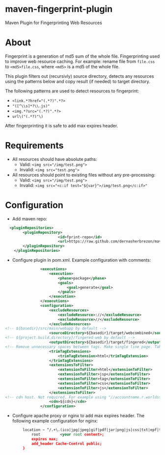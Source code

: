 maven-fingerprint-plugin
========================

Maven Plugin for Fingerprinting Web Resources

About
=====

Fingerprint is a generation of md5 sum of the whole file. 
Fingerprinting used to improve web resource caching. For example: rename file from `file.css` to `<md5>file.css`, where `<md5>` is a md5 of the whole file.

This plugin filters out (recursivly) source directory, detects any resources using the patterns below and copy result (if needed) to target directory.

The following patterns are used to detect resources to fingerprint:
  * `<link.*?href="(.*?)".*?>`
  * `"([^\\s]*?\\.js)"`
  * `<img.*?src="(.*?)".*?>`
  * `url\("(.*?)"\)`

After fingerprinting it is safe to add max expires header. 

Requirements
============

  * All resources should have absolute paths:
    * Valid: `<img src="/img/test.png">`
    * Invalid: `<img src="test.png">`
  * All resources should point to existing files without any pre-processing:
    * Valid: `<img src="/img/test.png">`
    * Invalid: `<img src="<c:if test="${var}">/img/test.png</c:if>"`

Configuration
=============

  * Add maven repo:

```xml
  <pluginRepositories>
		<pluginRepository>
                        <id>fprint-repo</id>
                        <url>https://raw.github.com/dernasherbrezon/maven-fingerprint-plugin/master/maven-fingerprint-plugin/mvn-repo</url>
		</pluginRepository>
	</pluginRepositories>
```

  * Configure plugin in pom.xml. Example configuration with comments:
  
```xml
				<executions>
					<execution>
						<phase>package</phase>
						<goals>
							<goal>generate</goal>
						</goals>
					</execution>
				</executions>
				<configuration>
					<excludeResources>
						<excludeResource>://</excludeResource>
						<excludeResource>//</excludeResource>
					</excludeResources>
<!-- ${basedir}/src/main/webapp by default -->
					<sourceDirectory>${basedir}/target/webcombined</sourceDirectory>
<!-- ${project.build.directory}/fingered-web by default -->
					<outputDirectory>${basedir}/target/fingered</outputDirectory>
<!-- Remove unnecessary spaces between tags. Make single line page. Takes into consideration <pre> tags -->
					<trimTagExtensions>
						<trimTagExtension>html</trimTagExtension>
					</trimTagExtensions>
					<extensionsToFilter>
						<extensionToFilter>html</extensionToFilter>
						<extensionToFilter>jsp</extensionToFilter>
						<extensionToFilter>tag</extensionToFilter>
						<extensionToFilter>css</extensionToFilter>
						<extensionToFilter>js</extensionToFilter>
					</extensionsToFilter>
<!-- cdn host. Not required. For example using "//accountname.r.worldssl.net": /css/bootstrap.css -> //accountname.r.worldssl.net/css/<md5>bootstrap.css -->
					<cdn>${cdn}</cdn>
				</configuration>
```
  * Configure apache proxy or nginx to add max expires header. The following example configuration for nginx:

```xml
        location ~ ^/.+\.(ico|jpg|jpeg|gif|pdf|jar|png|js|css|txt|epf|ttf|svg|woff)$ {
            root         <your root content>;
            expires max;
            add_header Cache-Control public;
        }
```

